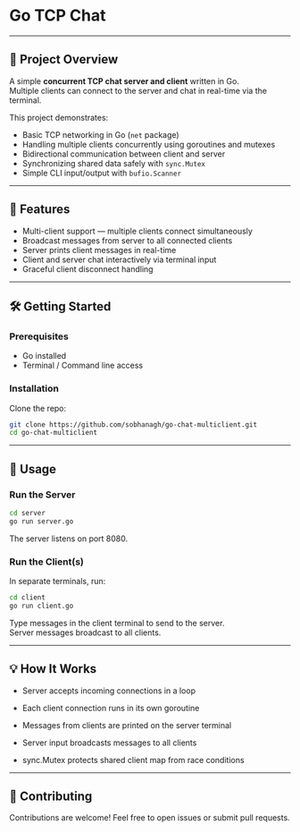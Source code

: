 # Go TCP Chat
---
## 💬 Project Overview

A simple **concurrent TCP chat server and client** written in Go.  
Multiple clients can connect to the server and chat in real-time via the terminal.

This project demonstrates:

- Basic TCP networking in Go (`net` package)  
- Handling multiple clients concurrently using goroutines and mutexes  
- Bidirectional communication between client and server  
- Synchronizing shared data safely with `sync.Mutex`  
- Simple CLI input/output with `bufio.Scanner`  

---

## 🚀 Features

- Multi-client support — multiple clients connect simultaneously  
- Broadcast messages from server to all connected clients  
- Server prints client messages in real-time  
- Client and server chat interactively via terminal input  
- Graceful client disconnect handling  

---

## 🛠️ Getting Started

### Prerequisites

- Go installed
- Terminal / Command line access  

### Installation

Clone the repo:

```bash
git clone https://github.com/sobhanagh/go-chat-multiclient.git
cd go-chat-multiclient
```
---

## 🎯 Usage
### Run the Server
```bash
cd server
go run server.go
```
The server listens on port 8080.
### Run the Client(s)
In separate terminals, run:
```bash
cd client
go run client.go
```
Type messages in the client terminal to send to the server.<br> 
Server messages broadcast to all clients.

---

## 💡 How It Works
- Server accepts incoming connections in a loop

- Each client connection runs in its own goroutine

- Messages from clients are printed on the server terminal

- Server input broadcasts messages to all clients

- sync.Mutex protects shared client map from race conditions

---

## 🙌 Contributing
Contributions are welcome! Feel free to open issues or submit pull requests.

